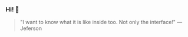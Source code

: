 ### Hi! 👋

> "I want to know what it is like inside too. Not only the interface!" — Jeferson

<!--
<img title="Jefersonf's GitHub Stats" align="right" heigth="300" width="400" src="https://github-readme-stats.vercel.app/api?username=jefersonf&count_private=true&hide=issues&title_color=00b388&bg_color=DEG,ffffff,efefef&show_icons=true&icon_color=666666" />

**jefersonf/jefersonf** is a ✨ _special_ ✨ repository because its `README.md` (this file) appears on your GitHub profile.

Here are some ideas to get you started:

- 🔭 I’m currently working on ...
- 🌱 I’m currently learning ...
- 👯 I’m looking to collaborate on ...
- 🤔 I’m looking for help with ...
- 💬 Ask me about ...
- 📫 How to reach me: ...
- 😄 Pronouns: ...
- ⚡ Fun fact: ...
-->
